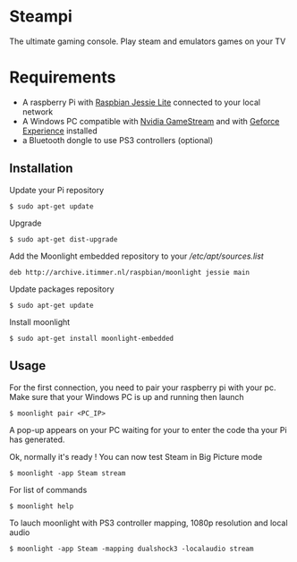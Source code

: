 # Steampi

The ultimate gaming console. 
Play steam and emulators games on your TV


# Requirements

* A raspberry Pi with [Raspbian Jessie Lite](https://www.raspberrypi.org/downloads/raspbian/) connected to your local network
* A Windows PC compatible with [Nvidia GameStream](https://shield.nvidia.com/game-stream) and with [Geforce Experience](http://www.geforce.com/geforce-experience/system-requirements) installed
* a Bluetooth dongle to use PS3 controllers (optional)



## Installation

Update your Pi repository

    $ sudo apt-get update

Upgrade 

    $ sudo apt-get dist-upgrade
    
Add the Moonlight embedded repository to your */etc/apt/sources.list*

    deb http://archive.itimmer.nl/raspbian/moonlight jessie main

Update packages repository
 
    $ sudo apt-get update

Install moonlight

    $ sudo apt-get install moonlight-embedded


## Usage

For the first connection, you need to pair your raspberry pi with your pc. Make sure that your Windows PC is up and running then launch

    $ moonlight pair <PC_IP>

A pop-up appears on your PC waiting for your to enter the code tha your Pi has generated.

Ok, normally it's ready ! You can now test Steam in Big Picture mode

    $ moonlight -app Steam stream
    
For list of commands

    $ moonlight help

To lauch moonlight with PS3 controller mapping, 1080p resolution and local audio

    $ moonlight -app Steam -mapping dualshock3 -localaudio stream